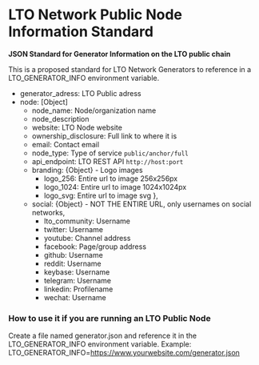 # LTO Network Public Node Information Standard
**JSON Standard for Generator Information on the LTO public chain**

This is a proposed standard for LTO Network Generators to reference in a LTO_GENERATOR_INFO environment variable.

- generator_adress: LTO Public adress
- node: [Object]
  - node_name: Node/organization name
  - node_description
  - website: LTO Node website
  - ownership_disclosure: Full link to where it is
  - email: Contact email
  - node_type: Type of service `public/anchor/full`
  - api_endpoint: LTO REST API `http://host:port`
  - branding: {Object} - Logo images
      - logo_256: Entire url to image 256x256px
      - logo_1024: Entire url to image 1024x1024px
      - logo_svg: Entire url to image svg
    },
  - social: {Object} - NOT THE ENTIRE URL, only usernames on social networks,
    - lto_community: Username  
    - twitter: Username
    - youtube: Channel address
    - facebook: Page/group address
    - github: Username
    - reddit: Username
    - keybase: Username
    - telegram: Username
    - linkedin: Profilename
    - wechat: Username

### How to use it if you are running an LTO Public Node 
Create a file named generator.json and reference it in the LTO_GENERATOR_INFO environment variable. Example: LTO_GENERATOR_INFO=https://www.yourwebsite.com/generator.json